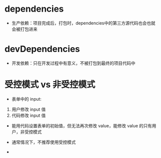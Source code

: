 # dependencies
- 生产依赖：项目完成后，打包时，dependencies中的第三方源代码也会也就会被打包进来

# devDependencies
- 开发依赖：只在开发过程中有意义，不被打包到最终的项目代码中

# 受控模式 vs 非受控模式

- 表单中的 input:
1. 用户修改 input 值
2. 代码修改 input 值

- 能用代码设置表单的初始值，但无法再次修改 value，能修改 value 的只有用户，非受控模式

- 通常情况下，不推荐使用受控模式

- 
